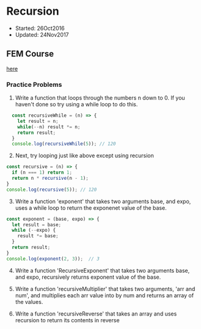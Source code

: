 # Recursion
  - Started: 26Oct2016
  - Updated: 24Nov2017

## FEM Course
 [here](https://frontendmasters.com/courses/data-structures-algorithms/exercise-recursion-interview-questions)

### Practice Problems
 1. Write a function that loops through the numbers n down to 0. If you haven't done so try using a while loop to do this.
  ```javascript
    const recursiveWhile = (n) => {
      let result = n;
      while(--n) result *= n;
      return result;
    }
    console.log(recursiveWhile(5)); // 120
  ```

 2. Next, try looping just like above except using recursion
   ```javascript
   const recursive = (n) => {
     if (n === 1) return 1;
     return n * recursive(n - 1);
   }
   console.log(recursive(5)); // 120
   ```

 3. Write a function 'exponent' that takes two arguments base, and expo, uses a while loop to return the exponenet value of the base.
   ```javascript
   const exponent = (base, expo) => {
     let result = base;
     while (--expo) {
       result *= base;
     }
     return result;
   }
   console.log(exponent(2, 3));  // 3
   ```

 4. Write a function 'RecursiveExponent' that takes two arguments base, and expo, recursively returns exponent value of the base.

 5. Write a function 'recursiveMultiplier' that takes two arguments, 'arr and num', and multiplies each arr value into by num and returns an array of the values.

 6. Write a function 'recursiveReverse' that takes an array and uses recursion to return its contents in reverse
